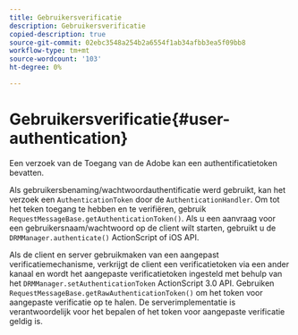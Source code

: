 ```yaml
---
title: Gebruikersverificatie
description: Gebruikersverificatie
copied-description: true
source-git-commit: 02ebc3548a254b2a6554f1ab34afbb3ea5f09bb8
workflow-type: tm+mt
source-wordcount: '103'
ht-degree: 0%

---
```


# Gebruikersverificatie{#user-authentication}

Een verzoek van de Toegang van de Adobe kan een authentificatietoken bevatten.

Als gebruikersbenaming/wachtwoordauthentificatie werd gebruikt, kan het verzoek een `AuthenticationToken` door de `AuthenticationHandler`. Om tot het teken toegang te hebben en te verifiëren, gebruik `RequestMessageBase.getAuthenticationToken()`. Als u een aanvraag voor een gebruikersnaam/wachtwoord op de client wilt starten, gebruikt u de `DRMManager.authenticate()` ActionScript of iOS API.

Als de client en server gebruikmaken van een aangepast verificatiemechanisme, verkrijgt de client een verificatietoken via een ander kanaal en wordt het aangepaste verificatietoken ingesteld met behulp van het `DRMManager.setAuthenticationToken` ActionScript 3.0 API. Gebruiken `RequestMessageBase.getRawAuthenticationToken()` om het token voor aangepaste verificatie op te halen. De serverimplementatie is verantwoordelijk voor het bepalen of het token voor aangepaste verificatie geldig is.

